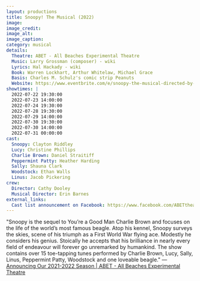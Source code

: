 ```yaml
---
layout: productions
title: Snoopy! The Musical (2022)
image:
image_credit: 
image_alt:
image_caption:
category: musical
details:
  Theatre: ABET - All Beaches Experimental Theatre
  Music: Larry Grossman (composer) - wiki
  Lyrics: Hal Hackady - wiki
  Book: Warren Lockhart, Arthur Whitelaw, Michael Grace
  Basis: Charles M. Schulz's comic strip Peanuts
  Website: https://www.eventbrite.com/e/snoopy-the-musical-directed-by-cathy-dooley-tickets-169204024793
showtimes: |
  2022-07-22 19:30:00
  2022-07-23 14:00:00
  2022-07-24 19:30:00
  2022-07-28 19:30:00
  2022-07-29 14:00:00
  2022-07-30 19:30:00
  2022-07-30 14:00:00
  2022-07-31 00:00:00
cast:
  Snoopy: Clayton Riddley
  Lucy: Christine Phillips
  Charlie Brown: Daniel Straitiff
  Peppermint Patty: Heather Harding
  Sally: Shauna Clark
  Woodstock: Ethan Walls
  Linus: Jacob Pickering
crew:
  Director: Cathy Dooley
  Musical Director: Erin Barnes
external_links:
  Cast list announcement on Facebook: https://www.facebook.com/ABETtheatre/posts/406431654815701
---
```

"Snoopy is the sequel to You’re a Good Man Charlie Brown and focuses on the life of the world’s most famous beagle. Atop his kennel, Snoopy surveys the skies, scene of his triumph as a First World War flying ace. Modestly he considers his genius. Stoically he accepts that his brilliance in nearly every field of endeavour will forever go unremarked by humankind. The show contains over 15 toe-tapping tunes performed by Charlie Brown, Lucy, Sally, Linus, Peppermint Patty, Woodstock and one loveable beagle." — [Announcing Our 2021-2022 Season \| ABET - All Beaches Experimental Theatre](https://www.abettheatre.com/2021/09/01/announcing-our-2021-2022-season/)